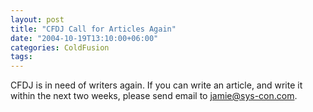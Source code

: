 ```yaml
---
layout: post
title: "CFDJ Call for Articles Again"
date: "2004-10-19T13:10:00+06:00"
categories: ColdFusion 
tags: 
---
```


CFDJ is in need of writers again. If you can write an article, and write it within the next two weeks, please send email to jamie@sys-con.com.